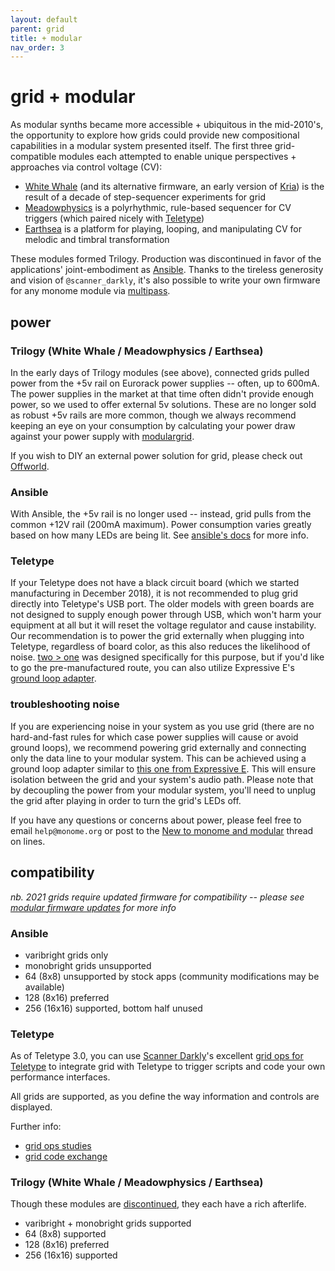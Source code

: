 ```yaml
---
layout: default
parent: grid
title: + modular
nav_order: 3
---
```


# grid + modular

As modular synths became more accessible + ubiquitous in the mid-2010's, the opportunity to explore how grids could provide new compositional capabilities in a modular system presented itself. The first three grid-compatible modules each attempted to enable unique perspectives + approaches via control voltage (CV):

- [White Whale](/docs/whitewhale) (and its alternative firmware, an early version of [Kria](/docs/ansible/kria)) is the result of a decade of step-sequencer experiments for grid
- [Meadowphysics](/docs/meadowphysics) is a polyrhythmic, rule-based sequencer for CV triggers (which paired nicely with [Teletype](/docs/teletype))
- [Earthsea](/docs/earthsea) is a platform for playing, looping, and manipulating CV for melodic and timbral transformation

These modules formed Trilogy. Production was discontinued in favor of the applications' joint-embodiment as [Ansible](/docs/ansible). Thanks to the tireless generosity and vision of `@scanner_darkly`, it's also possible to write your own firmware for any monome module via [multipass](https://llllllll.co/t/multipass-a-framework-for-developing-firmwares-for-monome-eurorack-modules/26354).

## power

### Trilogy (White Whale / Meadowphysics / Earthsea)

In the early days of Trilogy modules (see above), connected grids pulled power from the +5v rail on Eurorack power supplies -- often, up to 600mA. The power supplies in the market at that time often didn't provide enough power, so we used to offer external 5v solutions. These are no longer sold as robust +5v rails are more common, though we always recommend keeping an eye on your consumption by calculating your power draw against your power supply with [modulargrid](https://modulargrid.com).

If you wish to DIY an external power solution for grid, please check out [Offworld](https://llllllll.co/t/offworld-1-usb-power-utility/9578).

### Ansible

With Ansible, the +5v rail is no longer used -- instead, grid pulls from the common +12V rail (200mA maximum). Power consumption varies greatly based on how many LEDs are being lit. See [ansible's docs](/docs/ansible) for more info.

### Teletype

If your Teletype does not have a black circuit board (which we started manufacturing in December 2018), it is not recommended to plug grid directly into Teletype's USB port. The older models with green boards are not designed to supply enough power through USB, which won't harm your equipment at all but it will reset the voltage regulator and cause instability. Our recommendation is to power the grid externally when plugging into Teletype, regardless of board color, as this also reduces the likelihood of noise. [two > one](https://llllllll.co/t/2-devices-to-1-host-eurorack-switch-two-one/18826/1) was designed specifically for this purpose, but if you'd like to go the pre-manufactured route, you can also utilize Expressive E's [ground loop adapter](https://www.expressivee.com/14-ground-loop-adaptor).

### troubleshooting noise

If you are experiencing noise in your system as you use grid (there are no hard-and-fast rules for which case power supplies will cause or avoid ground loops), we recommend powering grid externally and connecting only the data line to your modular system. This can be achieved using a ground loop adapter similar to [this one from Expressive E](https://www.expressivee.com/14-ground-loop-adaptor). This will ensure isolation between the grid and your system's audio path. Please note that by decoupling the power from your modular system, you'll need to unplug the grid after playing in order to turn the grid's LEDs off.

If you have any questions or concerns about power, please feel free to email `help@monome.org` or post to the [New to monome and modular](https://llllllll.co/t/new-to-monome-and-modular-ask-questions-here/11682) thread on lines.

## compatibility

*nb. 2021 grids require updated firmware for compatibility -- please see [modular firmware updates](/docs/modular/update) for more info*

### Ansible

- varibright grids only
- monobright grids unsupported
- 64 (8x8) unsupported by stock apps (community modifications may be available)
- 128 (8x16) preferred
- 256 (16x16) supported, bottom half unused

### Teletype

As of Teletype 3.0, you can use [Scanner Darkly](https://www.instagram.com/scanner_darkly_)'s excellent [grid ops for Teletype](https://llllllll.co/t/grid-ops-integration/9216) to integrate grid with Teletype to trigger scripts and code your own performance interfaces.

All grids are supported, as you define the way information and controls are displayed.

Further info:

- [grid ops studies](https://github.com/scanner-darkly/teletype/wiki/GRID-INTEGRATION)
- [grid code exchange](https://llllllll.co/t/teletype-grid-code-exchange/10084)

### Trilogy (White Whale / Meadowphysics / Earthsea)

Though these modules are [discontinued](/docs/legacy), they each have a rich afterlife.

- varibright + monobright grids supported
- 64 (8x8) supported
- 128 (8x16) preferred
- 256 (16x16) supported
